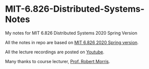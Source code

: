 # MIT-6.826-Distributed-Systems-Notes
My notes for MIT 6.826 Distributed Systems 2020 Spring Version

All the notes in repo are based on [MIT 6.826 2020 Spring version](https://pdos.csail.mit.edu/6.824/schedule.html).

All the lecture recordings are posted on [Youtube](https://www.youtube.com/channel/UC_7WrbZTCODu1o_kfUMq88g/featured). 

Many thanks to course lecturer, [Prof. Robert Morris](https://pdos.csail.mit.edu/~rtm/).